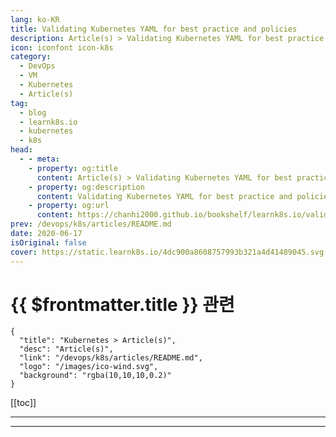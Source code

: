 ```yaml
---
lang: ko-KR
title: Validating Kubernetes YAML for best practice and policies
description: Article(s) > Validating Kubernetes YAML for best practice and policies
icon: iconfont icon-k8s
category:
  - DevOps
  - VM
  - Kubernetes
  - Article(s)
tag:
  - blog
  - learnk8s.io
  - kubernetes
  - k8s
head:
  - - meta:
    - property: og:title
      content: Article(s) > Validating Kubernetes YAML for best practice and policies
    - property: og:description
      content: Validating Kubernetes YAML for best practice and policies
    - property: og:url
      content: https://chanhi2000.github.io/bookshelf/learnk8s.io/validating-kubernetes-yaml.html
prev: /devops/k8s/articles/README.md
date: 2020-06-17
isOriginal: false
cover: https://static.learnk8s.io/4dc900a8608757993b321a4d41489045.svg
---
```


# {{ $frontmatter.title }} 관련

```component VPCard
{
  "title": "Kubernetes > Article(s)",
  "desc": "Article(s)",
  "link": "/devops/k8s/articles/README.md",
  "logo": "/images/ico-wind.svg",
  "background": "rgba(10,10,10,0.2)"
}
```

[[toc]]

---

<SiteInfo
  name="Validating Kubernetes YAML for best practice and policies"
  desc="How can you prevent deployments that don't follow best practices from reaching the cluster? In this article you will compare six tools to validate Kubernetes YAML files."
  url="https://learnk8s.io/validating-kubernetes-yaml"
  logo="https://static.learnk8s.io/f7e5160d4744cf05c46161170b5c11c9.svg"
  preview="https://static.learnk8s.io/4dc900a8608757993b321a4d41489045.svg"/>

<!-- TODO: 작성 -->

---

<TagLinks />